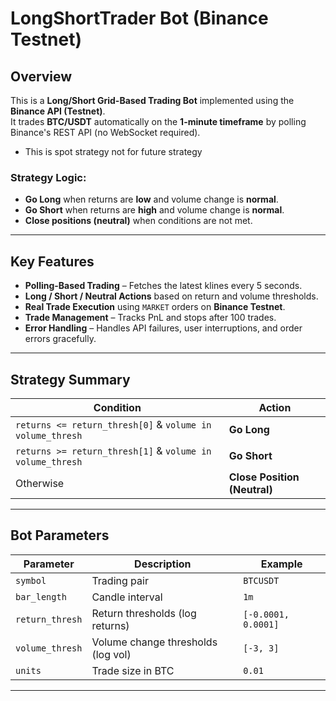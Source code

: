 # LongShortTrader Bot (Binance Testnet)

## Overview

This is a **Long/Short Grid-Based Trading Bot** implemented using the **Binance API (Testnet)**.  
It trades **BTC/USDT** automatically on the **1-minute timeframe** by polling Binance's REST API (no WebSocket required).

- This is spot strategy not for future strategy
### Strategy Logic:

- **Go Long** when returns are **low** and volume change is **normal**.
- **Go Short** when returns are **high** and volume change is **normal**.
- **Close positions (neutral)** when conditions are not met.

---

## Key Features

- **Polling-Based Trading** – Fetches the latest klines every 5 seconds.
- **Long / Short / Neutral Actions** based on return and volume thresholds.
- **Real Trade Execution** using `MARKET` orders on **Binance Testnet**.
- **Trade Management** – Tracks PnL and stops after 100 trades.
- **Error Handling** – Handles API failures, user interruptions, and order errors gracefully.

---

## Strategy Summary

| Condition | Action |
|-----------|--------|
| `returns <= return_thresh[0]` & `volume in volume_thresh` | **Go Long** |
| `returns >= return_thresh[1]` & `volume in volume_thresh` | **Go Short** |
| Otherwise | **Close Position (Neutral)** |

---

## Bot Parameters

| Parameter | Description | Example |
|-----------|-------------|---------|
| `symbol` | Trading pair | `BTCUSDT` |
| `bar_length` | Candle interval | `1m` |
| `return_thresh` | Return thresholds (log returns) | `[-0.0001, 0.0001]` |
| `volume_thresh` | Volume change thresholds (log vol) | `[-3, 3]` |
| `units` | Trade size in BTC | `0.01` |

---


